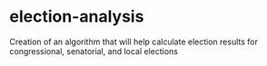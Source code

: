 # election-analysis
Creation of an algorithm that will help calculate election results for congressional, senatorial, and local elections 
